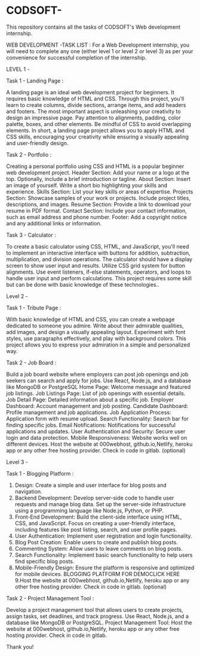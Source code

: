 # CODSOFT-

This repository contains all the tasks of CODSOFT's Web development internship.

WEB DEVELOPMENT -TASK LIST :
For a Web Development internship, you will need to complete any one (either level 1 or level 2 or
level 3) as per your convenience for successful completion of the internship.

LEVEL 1 -

Task 1 - Landing Page : 

A landing page is an ideal web development project for beginners. It requires basic
knowledge of HTML and CSS. Through this project, you'll learn to create columns, divide
sections, arrange items, and add headers and footers. The most important aspect is
unleashing your creativity to design an impressive page. Pay attention to alignments,
padding, color palette, boxes, and other elements. Be mindful of CSS to avoid overlapping
elements. In short, a landing page project allows you to apply HTML and CSS skills,
encouraging your creativity while ensuring a visually appealing and user-friendly design.

Task 2 - Portfolio :

Creating a personal portfolio using CSS and HTML is a popular beginner web development
project.
Header Section: Add your name or a logo at the top.
Optionally, include a brief introduction or tagline.
About Section: Insert an image of yourself.
Write a short bio highlighting your skills and experience.
Skills Section: List your key skills or areas of expertise.
Projects Section: Showcase samples of your work or projects.
Include project titles, descriptions, and images.
Resume Section: Provide a link to download your resume in PDF format.
Contact Section: Include your contact information, such as email address and phone
number.
Footer: Add a copyright notice and any additional links or information.

Task 3 - Calculator :

To create a basic calculator using CSS, HTML, and JavaScript, you'll need to implement an
interactive interface with buttons for addition, subtraction, multiplication, and division
operations. The calculator should have a display screen to show user input and results. Utilize
CSS grid system for button alignments. Use event listeners, if-else statements, operators, and
loops to handle user input and perform calculations. This project requires some skill but can be
done with basic knowledge of these technologies..

Level 2 -

Task 1 - Tribute Page :

With basic knowledge of HTML and CSS, you can create a webpage dedicated to someone you
admire. Write about their admirable qualities, add images, and design a visually appealing
layout. Experiment with font styles, use paragraphs effectively, and play with background
colors. This project allows you to express your admiration in a simple and personalized way.

Task 2 - Job Board :

Build a job board website where employers can post job openings and job seekers can
search and apply for jobs. Use React, Node.js, and a database like MongoDB or PostgreSQL
Home Page: Welcome message and featured job listings.
Job Listings Page: List of job openings with essential details.
Job Detail Page: Detailed information about a specific job.
Employer Dashboard: Account management and job posting.
Candidate Dashboard: Profile management and job applications.
Job Application Process: Application form with resume upload.
Search Functionality: Search bar for finding specific jobs.
Email Notifications: Notifications for successful applications and updates.
User Authentication and Security: Secure user login and data protection.
Mobile Responsiveness: Website works well on different devices.
Host the website at 000webhost, github.io,Netlify, heroku app or any other free hosting
provider. Check in code in gitlab. (optional)

Level 3 -

Task 1 - Blogging Platform :

1. Design: Create a simple and user interface for blog posts and navigation.
2. Backend Development: Develop server-side code to handle user requests and manage blog
data.
Set up the server-side infrastructure using a programming language like Node.js, Python, or
PHP.
3. Front-End Development: Build the client-side interface using HTML, CSS, and JavaScript.
Focus on creating a user-friendly interface, including features like post listing, search, and user
profile pages.
4. User Authentication: Implement user registration and login functionality.
5. Blog Post Creation: Enable users to create and publish blog posts.
6. Commenting System: Allow users to leave comments on blog posts.
7. Search Functionality: Implement basic search functionality to help users find specific blog
posts.
8. Mobile-Friendly Design: Ensure the platform is responsive and optimized for mobile devices.
BLOGGING PLATFORM FOR DEMOCLICK HERE
9.Host the website at 000webhost, github.io,Netlify, heroku app or any other free hosting
provider. Check in code in gitlab. (optional)

Task 2 - Project Management Tool :

Develop a project management tool that allows users to create projects, assign tasks, set
deadlines, and track progress. Use React, Node.js, and a database like MongoDB or
PostgreSQL.
Project Management Tool:
Host the website at 000webhost, github.io,Netlify, heroku app or any other free hosting
provider. Check in code in gitlab.

Thank you!
